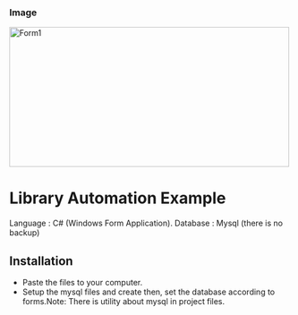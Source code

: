 <h3>Image</h3>
<img src="https://fv2-7.failiem.lv/thumb_show.php?i=8n3qjnaw&view&download_checksum=d891a9525e32ed7f70023f8e333b487dc5cd083e&download_timestamp=1579519866" alt="Form1" height="250" width="500"/>
<h1>Library Automation Example</h1>
<p>
    Language : C# (Windows Form Application).
    Database : Mysql (there is no backup)
</p>

<h2>Installation</h2>
    <ul>
        <li>Paste the files to your computer.</li>
        <li>
            Setup the mysql files and create then, set the database according to forms.Note: There is utility about mysql in project files.
        </li>
    </ul>
